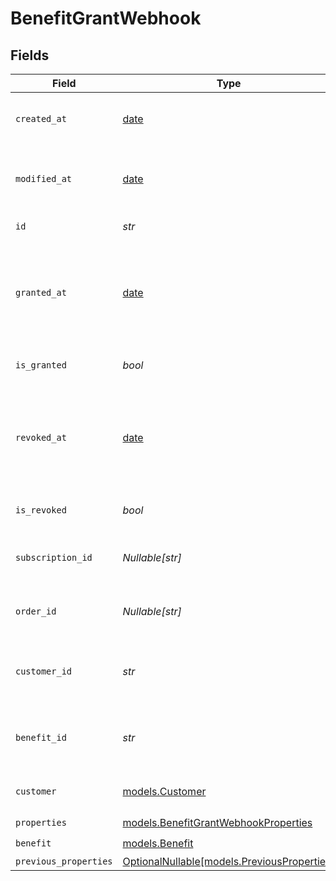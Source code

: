 # BenefitGrantWebhook


## Fields

| Field                                                                              | Type                                                                               | Required                                                                           | Description                                                                        |
| ---------------------------------------------------------------------------------- | ---------------------------------------------------------------------------------- | ---------------------------------------------------------------------------------- | ---------------------------------------------------------------------------------- |
| `created_at`                                                                       | [date](https://docs.python.org/3/library/datetime.html#date-objects)               | :heavy_check_mark:                                                                 | Creation timestamp of the object.                                                  |
| `modified_at`                                                                      | [date](https://docs.python.org/3/library/datetime.html#date-objects)               | :heavy_check_mark:                                                                 | Last modification timestamp of the object.                                         |
| `id`                                                                               | *str*                                                                              | :heavy_check_mark:                                                                 | The ID of the grant.                                                               |
| `granted_at`                                                                       | [date](https://docs.python.org/3/library/datetime.html#date-objects)               | :heavy_minus_sign:                                                                 | The timestamp when the benefit was granted. If `None`, the benefit is not granted. |
| `is_granted`                                                                       | *bool*                                                                             | :heavy_check_mark:                                                                 | Whether the benefit is granted.                                                    |
| `revoked_at`                                                                       | [date](https://docs.python.org/3/library/datetime.html#date-objects)               | :heavy_minus_sign:                                                                 | The timestamp when the benefit was revoked. If `None`, the benefit is not revoked. |
| `is_revoked`                                                                       | *bool*                                                                             | :heavy_check_mark:                                                                 | Whether the benefit is revoked.                                                    |
| `subscription_id`                                                                  | *Nullable[str]*                                                                    | :heavy_check_mark:                                                                 | The ID of the subscription that granted this benefit.                              |
| `order_id`                                                                         | *Nullable[str]*                                                                    | :heavy_check_mark:                                                                 | The ID of the order that granted this benefit.                                     |
| `customer_id`                                                                      | *str*                                                                              | :heavy_check_mark:                                                                 | The ID of the customer concerned by this grant.                                    |
| `benefit_id`                                                                       | *str*                                                                              | :heavy_check_mark:                                                                 | The ID of the benefit concerned by this grant.                                     |
| `customer`                                                                         | [models.Customer](../models/customer.md)                                           | :heavy_check_mark:                                                                 | A customer in an organization.                                                     |
| `properties`                                                                       | [models.BenefitGrantWebhookProperties](../models/benefitgrantwebhookproperties.md) | :heavy_check_mark:                                                                 | N/A                                                                                |
| `benefit`                                                                          | [models.Benefit](../models/benefit.md)                                             | :heavy_check_mark:                                                                 | N/A                                                                                |
| `previous_properties`                                                              | [OptionalNullable[models.PreviousProperties]](../models/previousproperties.md)     | :heavy_minus_sign:                                                                 | N/A                                                                                |